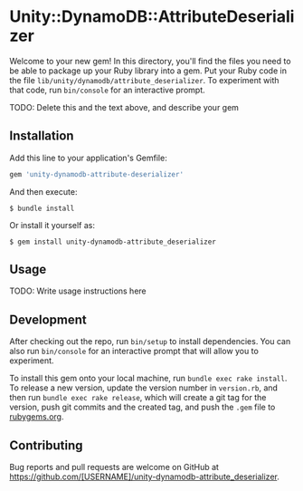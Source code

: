 # Unity::DynamoDB::AttributeDeserializer

Welcome to your new gem! In this directory, you'll find the files you need to be able to package up your Ruby library into a gem. Put your Ruby code in the file `lib/unity/dynamodb/attribute_deserializer`. To experiment with that code, run `bin/console` for an interactive prompt.

TODO: Delete this and the text above, and describe your gem

## Installation

Add this line to your application's Gemfile:

```ruby
gem 'unity-dynamodb-attribute-deserializer'
```

And then execute:

    $ bundle install

Or install it yourself as:

    $ gem install unity-dynamodb-attribute_deserializer

## Usage

TODO: Write usage instructions here

## Development

After checking out the repo, run `bin/setup` to install dependencies. You can also run `bin/console` for an interactive prompt that will allow you to experiment.

To install this gem onto your local machine, run `bundle exec rake install`. To release a new version, update the version number in `version.rb`, and then run `bundle exec rake release`, which will create a git tag for the version, push git commits and the created tag, and push the `.gem` file to [rubygems.org](https://rubygems.org).

## Contributing

Bug reports and pull requests are welcome on GitHub at https://github.com/[USERNAME]/unity-dynamodb-attribute_deserializer.
